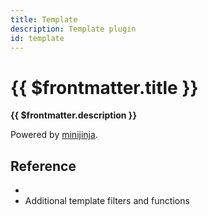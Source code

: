 ```yaml
---
title: Template
description: Template plugin
id: template
---
```


# {{ $frontmatter.title }}

**{{ $frontmatter.description }}**

Powered by [minijinja](https://docs.rs/minijinja/latest/minijinja/).

## Reference

<ul>
  <li><PluginBindingLink :id="$frontmatter.id" /></li>
  <li><a :href="`https://github.com/fastrepl/hypr/tree/main/plugins/template/src`">Additional template filters and functions</a></li>
</ul>
